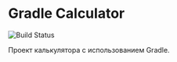 # Gradle Calculator 

![Build Status](https://github.com/Sikorsky28/greeting-gradle/actions/workflows/gradle.yml/badge.svg)

Проект калькулятора с использованием Gradle.